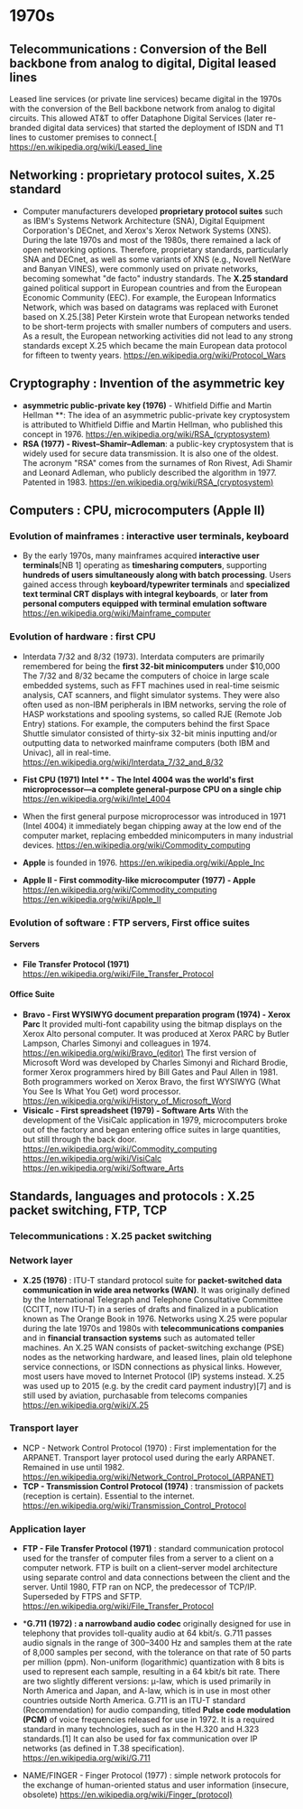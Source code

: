 # 1970s

## Telecommunications : Conversion of the Bell backbone from analog to digital, Digital leased lines ##
Leased line services (or private line services) became digital in the 1970s with the conversion of the Bell backbone network from analog to digital circuits. This allowed AT&T to offer Dataphone Digital Services (later re-branded digital data services) that started the deployment of ISDN and T1 lines to customer premises to connect.[
https://en.wikipedia.org/wiki/Leased_line

## Networking : proprietary protocol suites, X.25 standard ##
- Computer manufacturers developed **proprietary protocol suites** such as IBM's Systems Network Architecture (SNA), Digital Equipment Corporation's DECnet, and Xerox's Xerox Network Systems (XNS). During the late 1970s and most of the 1980s, there remained a lack of open networking options. Therefore, proprietary standards, particularly SNA and DECnet, as well as some variants of XNS (e.g., Novell NetWare and Banyan VINES), were commonly used on private networks, becoming somewhat "de facto" industry standards.
The **X.25 standard** gained political support in European countries and from the European Economic Community (EEC). For example, the European Informatics Network, which was based on datagrams was replaced with Euronet based on X.25.[38] Peter Kirstein wrote that European networks tended to be short-term projects with smaller numbers of computers and users. As a result, the European networking activities did not lead to any strong standards except X.25 which became the main European data protocol for fifteen to twenty years. 
https://en.wikipedia.org/wiki/Protocol_Wars

## Cryptography : Invention of the asymmetric key ##
- **asymmetric public-private key (1976)** - Whitfield Diffie and Martin Hellman **: The idea of an asymmetric public-private key cryptosystem is attributed to Whitfield Diffie and Martin Hellman, who published this concept in 1976.
https://en.wikipedia.org/wiki/RSA_(cryptosystem)
- **RSA (1977) - Rivest–Shamir–Adleman**: a public-key cryptosystem that is widely used for secure data transmission. It is also one of the oldest. The acronym "RSA" comes from the surnames of Ron Rivest, Adi Shamir and Leonard Adleman, who publicly described the algorithm in 1977. Patented in 1983.
https://en.wikipedia.org/wiki/RSA_(cryptosystem)

## Computers : CPU, microcomputers (Apple II) ##

### Evolution of mainframes : interactive user terminals, keyboard ###
- By the early 1970s, many mainframes acquired **interactive user terminals**[NB 1] operating as **timesharing computers**, supporting **hundreds of users simultaneously along with batch processing**. Users gained access through **keyboard/typewriter terminals** and **specialized text terminal CRT displays with integral keyboards**, or **later from personal computers equipped with terminal emulation software**
https://en.wikipedia.org/wiki/Mainframe_computer

### Evolution of hardware : first CPU ###
- Interdata 7/32 and 8/32 (1973).  Interdata computers are primarily remembered for being the **first 32-bit minicomputers** under $10,000 
The 7/32 and 8/32 became the computers of choice in large scale embedded systems, such as FFT machines used in real-time seismic analysis, CAT scanners, and flight simulator systems. They were also often used as non-IBM peripherals in IBM networks, serving the role of HASP workstations and spooling systems, so called RJE (Remote Job Entry) stations. For example, the computers behind the first Space Shuttle simulator consisted of thirty-six 32-bit minis inputting and/or outputting data to networked mainframe computers (both IBM and Univac), all in real-time.
https://en.wikipedia.org/wiki/Interdata_7/32_and_8/32

- **Fist CPU (1971) Intel ** - The Intel 4004 was the world's first microprocessor—a complete general-purpose CPU on a single chip**
https://en.wikipedia.org/wiki/Intel_4004

- When the first general purpose microprocessor was introduced in 1971 (Intel 4004) it immediately began chipping away at the low end of the computer market, replacing embedded minicomputers in many industrial devices.
https://en.wikipedia.org/wiki/Commodity_computing

- **Apple** is founded in 1976.
https://en.wikipedia.org/wiki/Apple_Inc

- **Apple II - First commodity-like microcomputer (1977) - Apple**
https://en.wikipedia.org/wiki/Commodity_computing
https://en.wikipedia.org/wiki/Apple_II

### Evolution of software : FTP servers, First office suites ###

#### Servers ####
- **File Transfer Protocol (1971)**
https://en.wikipedia.org/wiki/File_Transfer_Protocol

#### Office Suite ####
- **Bravo - First WYSIWYG document preparation program (1974) - Xerox Parc**
It provided multi-font capability using the bitmap displays on the Xerox Alto personal computer. It was produced at Xerox PARC by Butler Lampson, Charles Simonyi and colleagues in 1974.
https://en.wikipedia.org/wiki/Bravo_(editor)
The first version of Microsoft Word was developed by Charles Simonyi and Richard Brodie, former Xerox programmers hired by Bill Gates and Paul Allen in 1981. Both programmers worked on Xerox Bravo, the first WYSIWYG (What You See Is What You Get) word processor.
https://en.wikipedia.org/wiki/History_of_Microsoft_Word
- **Visicalc - First spreadsheet (1979) - Software Arts**
With the development of the VisiCalc application in 1979, microcomputers broke out of the factory and began entering office suites in large quantities, but still through the back door.
https://en.wikipedia.org/wiki/Commodity_computing
https://en.wikipedia.org/wiki/VisiCalc
https://en.wikipedia.org/wiki/Software_Arts

## Standards, languages and protocols : X.25 packet switching, FTP, TCP ##

### Telecommunications : X.25 packet switching ###

### Network layer ###
- **X.25 (1976)** : ITU-T standard protocol suite for **packet-switched data communication in wide area networks (WAN)**. It was originally defined by the International Telegraph and Telephone Consultative Committee (CCITT, now ITU-T) in a series of drafts and finalized in a publication known as The Orange Book in 1976.
Networks using X.25 were popular during the late 1970s and 1980s with **telecommunications companies** and in **financial transaction systems** such as automated teller machines. An X.25 WAN consists of packet-switching exchange (PSE) nodes as the networking hardware, and leased lines, plain old telephone service connections, or ISDN connections as physical links. However, most users have moved to Internet Protocol (IP) systems instead. X.25 was used up to 2015 (e.g. by the credit card payment industry)[7] and is still used by aviation, purchasable from telecoms companies
https://en.wikipedia.org/wiki/X.25

### Transport layer ###
- NCP - Network Control Protocol (1970) : First implementation for the ARPANET. Transport layer protocol used during the early ARPANET. Remained in use until 1982.
https://en.wikipedia.org/wiki/Network_Control_Protocol_(ARPANET)
- **TCP - Transmission Control Protocol (1974)** : transmission of packets (reception is certain). Essential to the internet. https://en.wikipedia.org/wiki/Transmission_Control_Protocol

### Application layer ###
- **FTP - File Transfer Protocol (1971)** : standard communication protocol used for the transfer of computer files from a server to a client on a computer network. FTP is built on a client–server model architecture using separate control and data connections between the client and the server.
Until 1980, FTP ran on NCP, the predecessor of TCP/IP. Superseded by FTPS and SFTP.
https://en.wikipedia.org/wiki/File_Transfer_Protocol

- ***G.711 (1972) : a narrowband audio codec** originally designed for use in telephony that provides toll-quality audio at 64 kbit/s. G.711 passes audio signals in the range of 300–3400 Hz and samples them at the rate of 8,000 samples per second, with the tolerance on that rate of 50 parts per million (ppm). Non-uniform (logarithmic) quantization with 8 bits is used to represent each sample, resulting in a 64 kbit/s bit rate. There are two slightly different versions: μ-law, which is used primarily in North America and Japan, and A-law, which is in use in most other countries outside North America.
G.711 is an ITU-T standard (Recommendation) for audio companding, titled **Pulse code modulation (PCM)** of voice frequencies released for use in 1972. It is a required standard in many technologies, such as in the H.320 and H.323 standards.[1] It can also be used for fax communication over IP networks (as defined in T.38 specification).
https://en.wikipedia.org/wiki/G.711
-  NAME/FINGER - Finger Protocol (1977) : simple network protocols for the exchange of human-oriented status and user information (insecure, obsolete) https://en.wikipedia.org/wiki/Finger_(protocol)
